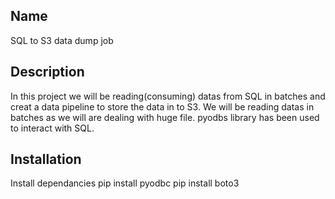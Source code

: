 ## Name
SQL to S3 data dump job

## Description
In this project we will be reading(consuming) datas from SQL in batches and creat a data pipeline to store the data in to S3. We will be reading datas in batches as we will are dealing with huge file. pyodbs library has been used to interact with SQL. 

## Installation
Install dependancies 
pip install pyodbc
pip install boto3
